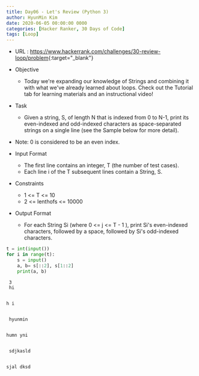 ```yaml
---
title: Day06 - Let's Review (Python 3)
author: HyunMin Kim
date: 2020-06-05 00:00:00 0000
categories: [Hacker Ranker, 30 Days of Code]
tags: [Loop]
---
```


- URL : <https://www.hackerrank.com/challenges/30-review-loop/problem>{:target="_blank"}

- Objective
    - Today we're expanding our knowledge of Strings and combining it with what we've already learned about loops. Check out the Tutorial tab for learning materials and an instructional video!

- Task
    - Given a string, S, of length N that is indexed from 0 to N-1, print its even-indexed and odd-indexed characters as  space-separated strings on a single line (see the Sample below for more detail).

- Note: 0 is considered to be an even index.

- Input Format
    - The first line contains an integer, T (the number of test cases).
    - Each line i of the T subsequent lines contain a String, S.

- Constraints
    - 1 <= T <= 10
    - 2 <= lenthofs <= 10000

- Output Format
    - For each String Si (where 0 <= j <= T - 1 ), print Si's even-indexed characters, followed by a space, followed by Si's odd-indexed characters.


```python
t = int(input())
for i in range(t):
    s = input()
    a, b= s[::2], s[1::2]
    print(a, b)
```

     3
     hi


    h i


     hyunmin


    humn yni


     sdjkasld


    sjal dksd
